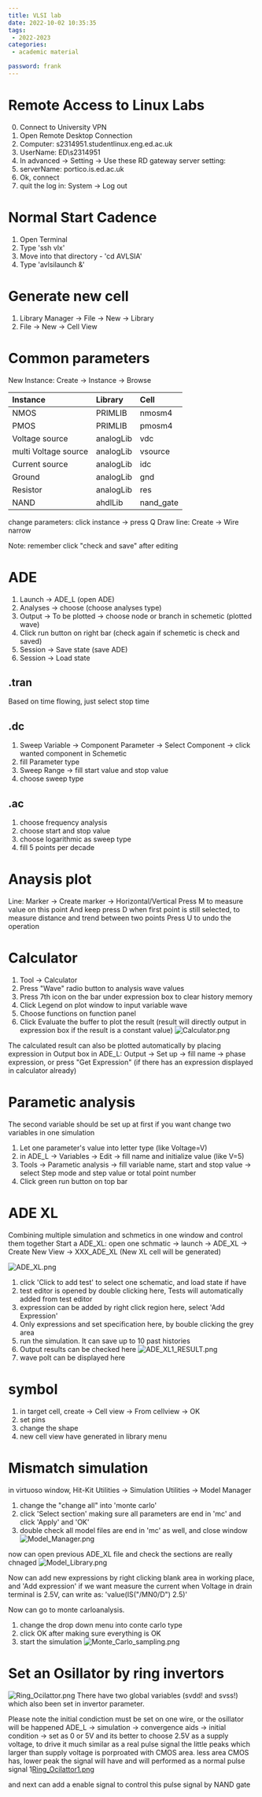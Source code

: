 ```yaml
---
title: VLSI lab
date: 2022-10-02 10:35:35
tags:
 - 2022-2023
categories: 
 - academic material

password: frank
---
```


# Remote Access to Linux Labs
0. Connect to University VPN
1. Open Remote Desktop Connection
2. Computer: s2314951.studentlinux.eng.ed.ac.uk
3. UserName: ED\s2314951
4. In advanced -> Setting -> Use these RD gateway server setting:
5. serverName: portico.is.ed.ac.uk
6. Ok, connect
7. quit the log in: System -> Log out

# Normal Start Cadence
1. Open Terminal
2. Type 'ssh vlx'
3. Move into that directory - 'cd AVLSIA'
4. Type 'avlsilaunch &'

# Generate new cell
1. Library Manager -> File -> New -> Library
2. File -> New -> Cell View

# Common parameters
New Instance: Create -> Instance -> Browse

|Instance|Library|Cell|
|:----|:----|:----|
|NMOS|PRIMLIB|nmosm4|
|PMOS|PRIMLIB|pmosm4|
|Voltage source|analogLib|vdc|
|multi Voltage source|analogLib|vsource|
|Current source|analogLib|idc|
|Ground|analogLib|gnd|
|Resistor|analogLib|res|
|NAND|ahdlLib|nand_gate|

change parameters: click instance -> press Q
Draw line: Create -> Wire narrow

Note: remember click "check and save" after editing

# ADE
1. Launch -> ADE_L (open ADE)
2. Analyses -> choose (choose analyses type)
3. Output -> To be plotted -> choose node or branch in schemetic (plotted wave)
4. Click run button on right bar (check again if schemetic is check and saved)
5. Session -> Save state (save ADE)
6. Session -> Load state

## .tran
Based on time flowing, just select stop time

## .dc
1. Sweep Variable -> Component Parameter -> Select Component -> click wanted component in Schemetic
2. fill Parameter type
3. Sweep Range -> fill start value and stop value
4. choose sweep type

## .ac
1. choose frequency analysis
2. choose start and stop value
3. choose logarithmic as sweep type
4. fill 5 points per decade

# Anaysis plot
Line: Marker -> Create marker -> Horizontal/Vertical
Press M to measure value on this point
And keep press D when first point is still selected, to measure distance and trend between two points
Press U to undo the operation

# Calculator
1. Tool -> Calculator
2. Press "Wave" radio button to analysis wave values
3. Press 7th icon on the bar under expression box to clear history memory
4. Click Legend on plot window to input variable wave
5. Choose functions on function panel
6. Click Evaluate the buffer to plot the result (result will directly output in expression box if the result is a constant value)
![Calculator.png](Calculator.png)

The calculated result can also be plotted automatically by placing expression in Output box in ADE_L:
Output -> Set up -> fill name -> phase expression, or press "Get Expression" (if there has an expression displayed in calculator already)

# Parametic analysis
The second variable should be set up at first if you want change two variables in one simulation
1. Let one parameter's value into letter type (like Voltage=V)
2. in ADE_L -> Variables -> Edit -> fill name and initialize value (like V=5)
3. Tools -> Parametic analysis -> fill variable name, start and stop value -> select Step mode and step value or total point number
4. Click green run button on top bar

# ADE XL
Combining multiple simulation and schmetics in one window and control them together
Start a ADE_XL: open one schmatic -> launch -> ADE_XL -> Create New View -> XXX_ADE_XL (New XL cell will be generated)

![ADE_XL.png](ADE_XL.png)
1. click 'Click to add test' to select one schematic, and load state if have
2. test editor is opened by double clicking here, Tests will automatically added from test editor
3. expression can be added by right click region here, select 'Add Expression'
4. Only expressions and set specification here, by bouble clicking the grey area
5. run the simulation. It can save up to 10 past histories
6. Output results can be checked here
![ADE_XL1_RESULT.png](ADE_XL1_RESULT.png)
7. wave polt can be displayed here

# symbol
1. in target cell, create -> Cell view -> From cellview -> OK
2. set pins
3. change the shape
4. new cell view have generated in library menu

# Mismatch simulation
in virtuoso window, Hit-Kit Utilities -> Simulation Utilities -> Model Manager
1. change the "change all" into 'monte carlo'
2. click 'Select section' making sure all parameters are end in 'mc' and click 'Apply' and 'OK'
3. double check all model files are end in 'mc' as well, and close window
![Model_Manager.png](Model_Manager.png)

now can open previous ADE_XL file
and check the sections are really chnaged
![Model_Library.png](Model_Library.png)

Now can add new expressions by right clicking blank area in working place, and 'Add expression'
if we want measure the current when Voltage in drain terminal is 2.5V, can write as:
'value(IS("/MN0/D") 2.5)'

Now can go to monte carloanalysis.
1. change the drop down menu into conte carlo type
2. click OK after making sure everything is OK
3. start the simulation
![Monte_Carlo_sampling.png](Monte_Carlo_sampling.png)

# Set an Osillator by ring invertors
![Ring_Ocilattor.png](Ring_Ocilattor.png)
There have two global variables (svdd! and svss!) which also been set in invertor parameter.

Please note the initial condiction must be set on one wire, or the osillator will be happened
ADE_L -> simulation -> convergence aids -> initial condition -> set as 0 or 5V
and its better to choose 2.5V as a supply voltage, to drive it much similar as a real pulse signal
the little peaks which larger than supply voltage is porproated with CMOS area. less area CMOS has, lower peak the signal will have and will performed as a normal pulse signal
1[Ring_Ocilattor1.png](Ring_Ocilattor1.png)

and next can add a enable signal to control this pulse signal by NAND gate
